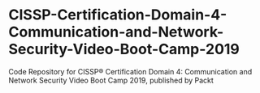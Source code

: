 # CISSP-Certification-Domain-4-Communication-and-Network-Security-Video-Boot-Camp-2019
Code Repository for CISSP®️ Certification Domain 4: Communication and Network Security Video Boot Camp 2019, published by Packt
